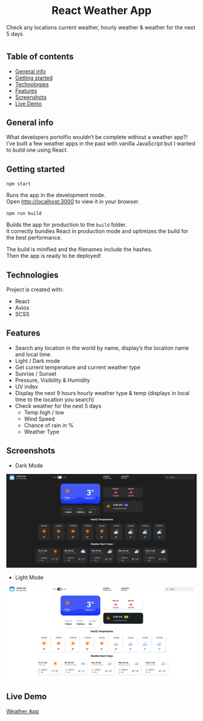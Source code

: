 <h1 align="center">
React Weather App
</h1>
Check any locations current weather, hourly weather & weather for the next 5 days

#

## Table of contents

* [General info](#general-info)
* [Getting started](#getting-started)
* [Technologies](#technologies)
* [Features](#features)
* [Screenshots](#screenshots)
* [Live Demo](#live-demo)

## General info

What developers portolfio wouldn’t be complete without a weather app?! I’ve built a few weather apps in the past with vanilla JavaScript but I wanted to build one using React.

## Getting started

```
npm start
```

Runs the app in the development mode.\
Open [http://localhost:3000](http://localhost:3000) to view it in your browser.

```
npm run build
```

Builds the app for production to the `build` folder.\
It correctly bundles React in production mode and optimizes the build for the best performance.

The build is minified and the filenames include the hashes.\
Then the app is ready to be deployed!

## Technologies

Project is created with:

* React
* Axios
* SCSS

## Features

* Search any location in the world by name, display’s the location name and local time.
* Light / Dark mode
* Get current temperature and current weather type
* Sunrise / Sunset
* Pressure, Visibility & Humidity 
* UV index
* Display the next 9 hours hourly weather type & temp (displays in local time to the location you search)
* Check weather for the next 5 days
    * Temp high / low
    * Wind Speed
    * Chance of rain in %
    * Weather Type

## Screenshots

* Dark Mode
<img  src="src/assets/screenshots/dark-mode.png">

* Light Mode
<img  src="src/assets/screenshots/light-mode.png">

## Live Demo


[Weather App](https://weather-dashboard-95d86.web.app/)